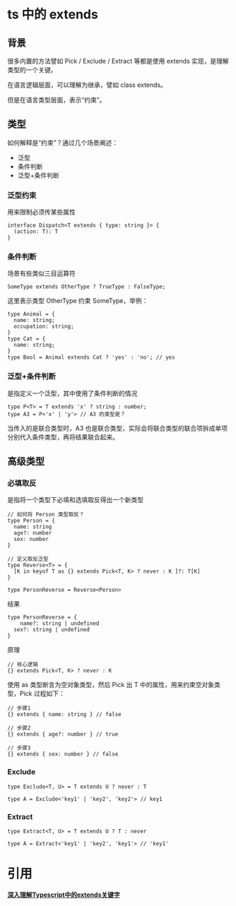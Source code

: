 # ts 中的 extends

## 背景

很多内置的方法譬如 Pick / Exclude / Extract 等都是使用 extends 实现，是理解类型的一个关键。

在语言逻辑层面，可以理解为继承，譬如 class extends。

但是在语言类型层面，表示“约束”。

## 类型

如何解释是“约束”？通过几个场景阐述：

- 泛型
- 条件判断
- 泛型+条件判断

### 泛型约束

用来限制必须传某些属性

```tsx
interface Dispatch<T extends { type: string }> {
  (action: T): T
}
```

### 条件判断

场景有些类似三目运算符

```tsx
SomeType extends OtherType ? TrueType : FalseType;
```

这里表示类型 OtherType 约束 SomeType，举例：

```tsx
type Animal = {
  name: string;
  occupation: string;
}
type Cat = {
  name: string;
}
type Bool = Animal extends Cat ? 'yes' : 'no'; // yes
```

### 泛型+条件判断

是指定义一个泛型，其中使用了条件判断的情况

```tsx
type P<T> = T extends 'x' ? string : number;
type A3 = P<'x' | 'y'> // A3 的类型是？
```

当传入的是联合类型时，A3 也是联合类型，实际会将联合类型的联合项拆成单项分别代入条件类型，再将结果联合起来。

## 高级类型

### 必填取反

是指将一个类型下必填和选填取反得出一个新类型

```tsx
// 如何将 Person 类型取反？
type Person = {
  name: string
  age?: number
  sex: number
}

// 定义取反泛型
type Reverse<T> = {
  [K in keyof T as {} extends Pick<T, K> ? never : K ]?: T[K]
}

type PersonReverse = Reverse<Person>
```

结果

```tsx
type PersonReverse = {
	name?: string | undefined
  sex?: string | undefined
}
```

原理

```tsx
// 核心逻辑
{} extends Pick<T, K> ? never : K
```

使用 as 类型断言为空对象类型，然后 Pick 出 T 中的属性，用来约束空对象类型，Pick 过程如下：

```tsx
// 步骤1
{} extends { name: string } // false

// 步骤2
{} extends { age?: number } // true

// 步骤3
{} extends { sex: number } // false
```

### Exclude

```tsx
type Exclude<T, U> = T extends U ? never : T

type A = Exclude<'key1' | 'key2', 'key2'> // key1
```

### Extract

```tsx
type Extract<T, U> = T extends U ? T : never

type A = Extract<'key1' | 'key2', 'key1'> // 'key1'
```

# 引用

****[深入理解Typescript中的extends关键字](https://qdmana.com/2021/09/20210915112230348i.html)****